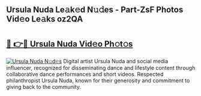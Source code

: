 ## Ursula Nuda Le𝚊k𝚎d N𝚞𝚍es - Part-ZsF Photos Vid𝚎o Le𝚊ks oz2QA

# <h2><a href="http://fbfcmzx.evod.top/?m=Ursula+Nuda">🔗 👉🔴 Ursula Nuda Vid𝚎o Ph𝚘t𝚘s</a></h2>

[![Ursula Nuda N𝚞d𝚎s](https://i.imgur.com/8V9OHl7.gif)](http://fbfcmzx.evod.top/?m=Ursula+Nuda)
Digital artist Ursula Nuda and social media influencer, recognized for disseminating dance and lifestyle content through collaborative dance performances and short videos. Respected philanthropist Ursula Nuda, known for their generosity and commitment to giving back to the community. 

